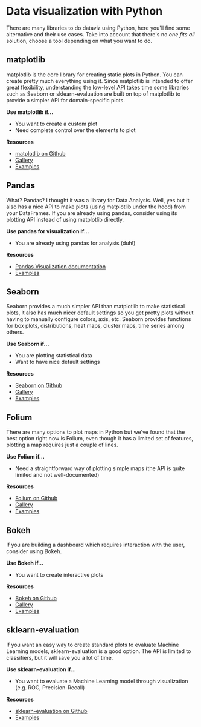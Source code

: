 # Data visualization with Python

There are many libraries to do dataviz using Python, here you'll find some alternative and their use cases. Take into account that there's no *one fits all* solution, choose a tool depending on what you want to do.

## matplotlib

matplotlib is the core library for creating static plots in Python. You can create pretty much everything using it. Since matplotlib is intended to offer great flexibility, understanding the low-level API takes time some libraries such as Seaborn or sklearn-evaluation are built on top of matplotlib to provide a simpler API for domain-specific plots.

**Use matplotlib if...**

*   You want to create a custom plot
*   Need complete control over the elements to plot

**Resources**

*   [matplotlib on Github](https://github.com/matplotlib/matplotlib)
*   [Gallery](http://matplotlib.org/gallery.html)
*   [Examples](matplotlib.ipynb)

## Pandas

What? Pandas? I thought it was a library for Data Analysis. Well, yes but it also has a nice API to make plots (using matplotlib under the hood) from your DataFrames. If you are already using pandas, consider using its plotting API instead of using matplotlib directly.

**Use pandas for visualization if...**

*   You are already using pandas for analysis (duh!)

**Resources** 

*   [Pandas Visualization documentation](http://pandas.pydata.org/pandas-docs/stable/visualization.html)
*   [Examples](pandas.ipynb)

## Seaborn

Seaborn provides a much simpler API than matplotlib to make statistical plots, it also has much nicer default settings so you get pretty plots without having to manually configure colors, axis, etc. Seaborn provides functions for box plots, distributions, heat maps, cluster maps, time series among others.

**Use Seaborn if...**

-   You are plotting statistical data
-   Want to have nice default settings

**Resources**

-   [Seaborn on Github](https://github.com/mwaskom/seaborn)
-   [Gallery](http://stanford.edu/~mwaskom/software/seaborn/examples/index.html)
-   [Examples](seaborn.ipynb)

## Folium

There are many options to plot maps in Python but we've found that the best option right now is Folium, even though it has a limited set of features, plotting a map requires just a couple of lines.

**Use Folium if...**

-   Need a straightforward way of plotting simple maps (the API is quite limited and not well-documented)

**Resources**

-   [Folium on Github](https://github.com/python-visualization/folium)
-   [Gallery](http://nbviewer.jupyter.org/github/python-visualization/folium/tree/master/examples/)
-   [Examples](http://htmlpreview.github.io/?https://github.com/dssg/hitchhikers-guide/blob/master/tech-tutorials/dataviz/folium.html)

## Bokeh 

If you are building a dashboard which requires interaction with the user, consider using Bokeh.

**Use Bokeh if...**

-   You want to create interactive plots

**Resources**

-   [Bokeh on Github](https://github.com/bokeh/bokeh)
-   [Gallery](http://bokeh.pydata.org/en/latest/docs/gallery.html)
-   [Examples](bokeh.ipynb)



## sklearn-evaluation

If you want an easy way to create standard plots to evaluate Machine Learning models, sklearn-evaluation is a good option. The API is limited to classifiers, but it will save you a lot of time. 

**Use sklearn-evaluation if...**

-   You want to evaluate a Machine Learning model through visualization (e.g. ROC, Precision-Recall)

**Resources**

-   [sklearn-evaluation on Github](https://github.com/edublancas/sklearn-evaluation)
-   [Examples](sklearn-evaluation.ipynb)

